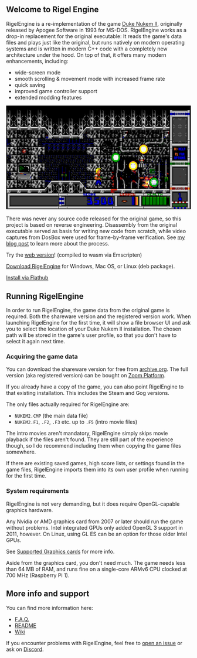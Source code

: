 ## Welcome to Rigel Engine

RigelEngine is a re-implementation of the game [Duke Nukem II](https://en.wikipedia.org/wiki/Duke_Nukem_II), originally released by Apogee Software in 1993 for MS-DOS.
RigelEngine works as a drop-in replacement for the original executable: It reads the game's data files and plays just like the original,
but runs natively on modern operating systems and is written in modern C++ code with a completely new architecture under the hood.
On top of that, it offers many modern enhancements, including:

* wide-screen mode
* smooth scrolling & movement mode with increased frame rate
* quick saving
* improved game controller support
* extended modding features

![Screenshot of RigelEngine, playing the first level of the game](./assets/screenshot.png)

There was never any source code released for the original game, so this project
is based on reverse engineering. Disassembly from the original executable served as basis for writing new code from scratch, while video captures from DosBox were used for frame-by-frame verification.
See [my blog post](https://lethalguitar.wordpress.com/2019/05/28/re-implementing-an-old-dos-game-in-c-17/) to learn more about the process.

Try the [web version](https://rigelengine.nikolai-wuttke.de)! (compiled to wasm via Emscripten)

[Download RigelEngine](https://github.com/lethal-guitar/RigelEngine/releases) for Windows, Mac OS, or Linux (deb package).

[Install via Flathub](https://flathub.org/apps/details/io.github.lethal_guitar.RigelEngine)

## Running RigelEngine

In order to run RigelEngine, the game data from the original game is required. Both the shareware version and the registered version work.
When launching RigelEngine for the first time, it will show a file browser UI and ask you to select the location of your Duke Nukem II installation.
The chosen path will be stored in the game's user profile, so that you don't have to select it again next time.

### Acquiring the game data

You can download the shareware version for free from [archive.org](https://archive.org/download/msdos_DUKE2_shareware/DUKE2.zip).
The full version (aka registered version) can be bought on [Zoom Platform](https://www.zoom-platform.com/product/duke-nukem-2).

If you already have a copy of the game, you can also point RigelEngine to that existing installation.
This includes the Steam and Gog versions.

The only files actually required for RigelEngine are:

* `NUKEM2.CMP` (the main data file)
* `NUKEM2.F1`, `.F2`, `.F3` etc. up to `.F5` (intro movie files)

The intro movies aren't mandatory, RigelEngine simply skips movie playback if the files aren't found.
They are still part of the experience though, so I do recommend including them when copying the game files somewhere.

If there are existing saved games, high score lists, or settings found in the game files,
RigelEngine imports them into its own user profile when running for the first time.

### System requirements

RigelEngine is not very demanding, but it does require OpenGL-capable graphics hardware.

Any Nvidia or AMD graphics card from 2007 or later should run the game without problems.
Intel integrated GPUs only added OpenGL 3 support in 2011, however.
On Linux, using GL ES can be an option for those older Intel GPUs.

See [Supported Graphics cards](https://github.com/lethal-guitar/RigelEngine/wiki/Supported-graphics-cards-(GPUs)) for more info.

Aside from the graphics card, you don't need much.
The game needs less than 64 MB of RAM,
and runs fine on a single-core ARMv6 CPU clocked at 700 MHz (Raspberry Pi 1).

## More info and support

You can find more information here:

* [F.A.Q.](https://github.com/lethal-guitar/RigelEngine/wiki/FAQ)
* [README](https://github.com/lethal-guitar/RigelEngine)
* [Wiki](https://github.com/lethal-guitar/RigelEngine/wiki)

If you encounter problems with RigelEngine, feel free to [open an issue](https://github.com/lethal-guitar/RigelEngine/issues/new/choose) or ask on [Discord](https://discord.gg/QKYB6u4Kew).

